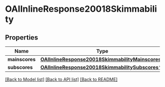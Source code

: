 # OAIInlineResponse20018Skimmability

## Properties
Name | Type | Description | Notes
------------ | ------------- | ------------- | -------------
**mainscores** | [**OAIInlineResponse20018SkimmabilityMainscores***](OAIInlineResponse20018SkimmabilityMainscores.md) |  | [optional] 
**subscores** | [**OAIInlineResponse20018SkimmabilitySubscores***](OAIInlineResponse20018SkimmabilitySubscores.md) |  | [optional] 

[[Back to Model list]](../README.md#documentation-for-models) [[Back to API list]](../README.md#documentation-for-api-endpoints) [[Back to README]](../README.md)


